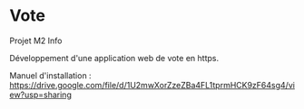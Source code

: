 # Vote
Projet M2 Info

Développement d'une application web de vote en https.

Manuel d'installation : https://drive.google.com/file/d/1U2mwXorZzeZBa4FL1tprmHCK9zF64sg4/view?usp=sharing
